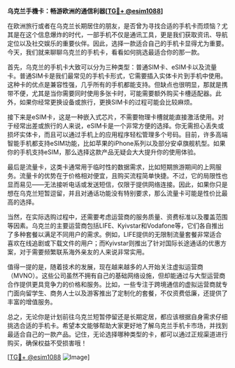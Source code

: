 **乌克兰手機卡：畅游欧洲的通信利器[[TG💪+ @esim1088](https://t.me/s/esim1088)]**

在欧洲旅行或者在乌克兰长期居住的朋友，是否曾为寻找合适的手机卡而烦恼？尤其是在这个信息爆炸的时代，一部手机不仅是通讯工具，更是我们获取资讯、导航定位以及社交娱乐的重要伙伴。因此，选择一款适合自己的手机卡显得尤为重要。今天，我们就来聊聊乌克兰的手机卡，看看如何挑选最适合你的那一款。

首先，乌克兰的手机卡大致可以分为三种类型：普通SIM卡、eSIM卡以及流量卡。普通SIM卡是我们最常见的手机卡形式，它需要插入实体卡片到手机中使用。这种卡的优点是兼容性强，几乎所有的手机都能支持。但缺点也很明显，那就是携带不便，尤其是当你需要同时使用多张卡时，可能需要额外购买卡槽适配器。此外，如果你经常更换设备或旅行，更换SIM卡的过程可能会比较麻烦。

接下来是eSIM卡，这是一种嵌入式芯片，不需要物理卡槽就能直接激活使用。对于经常出差或旅行的人来说，eSIM卡是一个非常方便的选择。你无需担心丢失或损坏实体卡，而且可以通过手机上的应用程序轻松管理多个号码。目前，许多高端智能手机都支持eSIM功能，比如苹果的iPhone系列以及部分安卓旗舰机型。如果你的手机支持eSIM，那么选择这款产品无疑会大大提升你的使用体验。

最后是流量卡，这类卡通常用于临时性的数据需求，比如短期旅游期间的上网服务。流量卡的优势在于价格相对便宜，且购买流程简单快捷。不过，它的局限性也显而易见——无法接听电话或发送短信，仅限于提供网络连接。因此，如果你只是想在乌克兰短暂逗留，并且对通话功能没有特别要求，那么流量卡可能是性价比最高的选择。

当然，在实际选购过程中，还需要考虑运营商的服务质量、资费标准以及覆盖范围等因素。乌克兰的主要运营商包括LIFE、Kyivstar和Vodafone等，它们各自推出了多种套餐以满足不同用户的需求。例如，LIFE提供的无限制流量套餐非常适合喜欢在线追剧或下载文件的用户；而Kyivstar则推出了针对国际长途通话的优惠方案，对于需要频繁联系海外亲友的人来说非常实用。

值得一提的是，随着技术的发展，现在越来越多的人开始关注虚拟运营商（MVNO）。这些公司虽然不拥有自己的基础网络设施，但却能通过与大型运营商合作提供更具竞争力的价格和服务。比如，一些专注于跨境通信的虚拟运营商就专门面向留学生、商务人士以及游客推出了定制化的套餐，不仅资费低廉，还提供了丰富的增值服务。

总之，无论你是计划前往乌克兰短暂停留还是长期定居，都应该根据自身需求仔细挑选合适的手机卡。希望本文能够帮助大家更好地了解乌克兰手机卡市场，并找到最适合自己的一款产品。记住，无论选择哪种类型的卡，都可以通过正规渠道进行购买，确保权益不受损害哦！

[[TG💪+ @esim1088](https://t.me/s/esim1088) ![Image](https://i.postimg.cc/4NQfJmqS/Snipaste-2025-05-13-00-14-12.png)]
